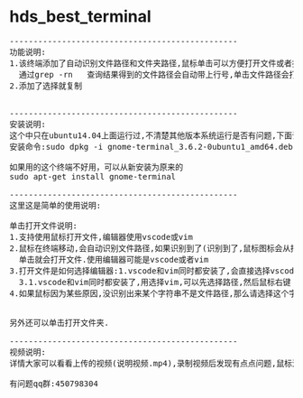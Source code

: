 # hds_best_terminal

<pre>
------------------------------------------------
功能说明:
1.该终端添加了自动识别文件路径和文件夹路径,鼠标单击可以方便打开文件或者打开文件夹
  通过grep -rn   查询结果得到的文件路径会自动带上行号,单击文件路径会打开文件,并且自动跳到指定的行
2.添加了选择就复制


------------------------------------------------
安装说明:
这个中只在ubuntu14.04上面运行过,不清楚其他版本系统运行是否有问题,下面说到的操作都是在ubuntu14.04上面尝试的
安装命令:sudo dpkg -i gnome-terminal_3.6.2-0ubuntu1_amd64.deb

如果用的这个终端不好用，可以从新安装为原来的
sudo apt-get install gnome-terminal

------------------------------------------------
这里这是简单的使用说明:

单击打开文件说明:
1.支持使用鼠标打开文件,编辑器使用vscode或vim
2.鼠标在终端移动,会自动识别文件路径,如果识别到了(识别到了,鼠标图标会从指针变成一个手型,同时文字多了下划线),
  单击就会打开文件.使用编辑器可能是vscode或者vim
3.打开文件是如何选择编辑器:1.vscode和vim同时都安装了,会直接选择vscode   2.只有vim的时候才会选择vim打开
  3.1.vscode和vim同时都安装了,用选择vim,可以先选择路径,然后鼠标右键
4.如果鼠标因为某些原因,没识别出来某个字符串不是文件路径,那么请选择这个字符串,然后单击(优先vscode)或者右键(vim)


另外还可以单击打开文件夹.

------------------------------------------------
视频说明:
详情大家可以看看上传的视频(说明视频.mp4),录制视频后发现有点点问题,鼠标没录取到,但是大家看视频应该能明白

有问题qq群:450798304
</pre>
